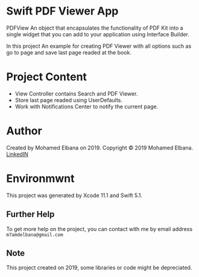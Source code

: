 # Swift PDF Viewer App

PDFView
An object that encapsulates the functionality of PDF Kit into a single widget that you can add to your application using Interface Builder.

In this project
An example for creating PDF Viewer with all options such as go to page and save last page readed at the book.


# Project Content

- View Controller contains Search and PDF Viewer.
- Store last page readed using UserDefaults.
- Work with Notifications Center to notify the current page.


# Author

Created by Mohamed Elbana on 2019.
Copyright © 2019 Mohamed Elbana.
[LinkedIN](https://www.linkedin.com/in/mohamed-elbana-a5a214ab)


# Environmwnt

This project was generated by Xcode 11.1 and Swift 5.1.

## Further Help

To get more help on the project, you can contact with me by email address `m7amdelbana@gmail.com`

## Note

This project created on 2019, some libraries or code might be depreciated.
